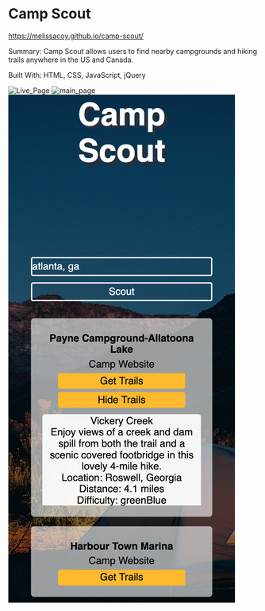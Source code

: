 # Camp Scout
https://melissacoy.github.io/camp-scout/

Summary:
Camp Scout allows users to find nearby campgrounds and hiking trails anywhere in the US and Canada. 

Built With:
HTML, CSS, JavaScript, jQuery

![Live_Page](images/camp-scout-live.png "Live Page")
![main_page](images/camp-scout-main.png "Main Page")
![mobile_view](images/camp-scout-mobile-list.png "Mobile Page")
